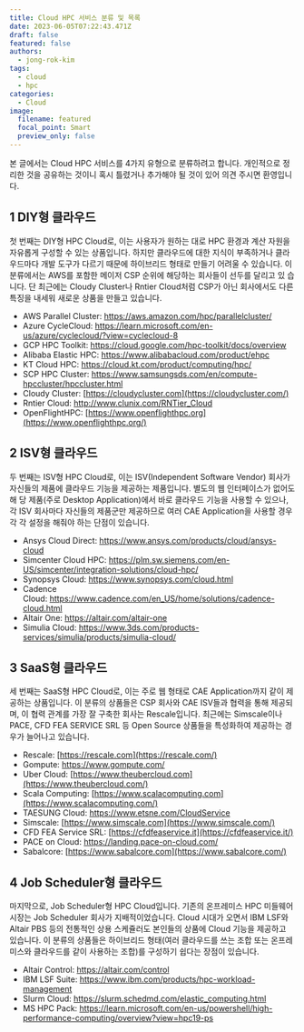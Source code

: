 ```yaml
---
title: Cloud HPC 서비스 분류 및 목록
date: 2023-06-05T07:22:43.471Z
draft: false
featured: false
authors:
  - jong-rok-kim
tags:
  - cloud
  - hpc
categories:
  - Cloud
image:
  filename: featured
  focal_point: Smart
  preview_only: false
---
```


본 글에서는 Cloud HPC 서비스를 4가지 유형으로 분류하려고 합니다. 개인적으로 정리한 것을 공유하는 것이니 혹시 틀렸거나 추가해야 될 것이 있어 의견 주시면 환영입니다.

## 1 DIY형 클라우드

첫 번째는 DIY형 HPC Cloud로, 이는 사용자가 원하는 대로 HPC 환경과 계산 자원을 자유롭게 구성할 수 있는 상품입니다. 하지만 클라우드에 대한 지식이 부족하거나 클라 우드마다 개발 도구가 다르기 때문에 하이브리드 형태로 만들기 어려울 수 있습니다. 이 분류에서는 AWS를 포함한 메이저 CSP 순위에 해당하는 회사들이 선두를 달리고 있 습니다. 단 최근에는 Cloudy Cluster나 Rntier Cloud처럼 CSP가 아닌 회사에서도 다른 특징을 내세워 새로운 상품을 만들고 있습니다.

* AWS Parallel Cluster: <https://aws.amazon.com/hpc/parallelcluster/>
* Azure CycleCloud: <https://learn.microsoft.com/en-us/azure/cyclecloud/?view=cyclecloud-8>
* GCP HPC Toolkit: <https://cloud.google.com/hpc-toolkit/docs/overview>
* Alibaba Elastic HPC: <https://www.alibabacloud.com/product/ehpc>
* KT Cloud HPC: <https://cloud.kt.com/product/computing/hpc/>
* SCP HPC Cluster: <https://www.samsungsds.com/en/compute-hpccluster/hpccluster.html>
* Cloudy Cluster: [https://cloudycluster.com](https://cloudycluster.com/)
* Rntier Cloud: <http://www.clunix.com/RNTier_Cloud>
* OpenFlightHPC: [https://www.openflighthpc.org](https://www.openflighthpc.org/)

## 2 ISV형 클라우드

두 번째는 ISV형 HPC Cloud로, 이는 ISV(Independent Software Vendor) 회사가 자신들의 제품에 클라우드 기능을 제공하는 제품입니다. 별도의 웹 인터페이스가 없어도 해 당 제품(주로 Desktop Application)에서 바로 클라우드 기능을 사용할 수 있으나, 각 ISV 회사마다 자신들의 제품군만 제공하므로 여러 CAE Application을 사용할 경우 각 각 설정을 해줘야 하는 단점이 있습니다.

* Ansys Cloud Direct: <https://www.ansys.com/products/cloud/ansys-cloud>
* Simcenter Cloud HPC: <https://plm.sw.siemens.com/en-US/simcenter/integration-solutions/cloud-hpc/>
* Synopsys Cloud: <https://www.synopsys.com/cloud.html>
* Cadence Cloud: <https://www.cadence.com/en_US/home/solutions/cadence-cloud.html>
* Altair One: <https://altair.com/altair-one>
* Simulia Cloud: <https://www.3ds.com/products-services/simulia/products/simulia-cloud/>

## 3 SaaS형 클라우드

세 번째는 SaaS형 HPC Cloud로, 이는 주로 웹 형태로 CAE Application까지 같이 제공하는 상품입니다. 이 분류의 상품들은 CSP 회사와 CAE ISV들과 협력을 통해 제공되며, 이 협력 관계를 가장 잘 구축한 회사는 Rescale입니다. 최근에는 Simscale이나 PACE, CFD FEA SERVICE SRL 등 Open Source 상품들을 특성화하여 제공하는 경우가 늘어나고 있습니다.

* Rescale: [https://rescale.com](https://rescale.com/)
* Gompute: <https://www.gompute.com/>
* Uber Cloud: [https://www.theubercloud.com](https://www.theubercloud.com/)
* Scala Computing: [https://www.scalacomputing.com](https://www.scalacomputing.com/)
* TAESUNG Cloud: <https://www.etsne.com/CloudService>
* Simscale: [https://www.simscale.com](https://www.simscale.com/)
* CFD FEA Service SRL: [https://cfdfeaservice.it](https://cfdfeaservice.it/)
* PACE on Cloud: <https://landing.pace-on-cloud.com/>
* Sabalcore: [https://www.sabalcore.com](https://www.sabalcore.com/)

## 4 Job Scheduler형 클라우드

마지막으로, Job Scheduler형 HPC Cloud입니다. 기존의 온프레미스 HPC 미들웨어 시장는 Job Scheduler 회사가 지배적이었습니다. Cloud 시대가 오면서 IBM LSF와 Altair PBS 등의 전통적인 상용 스케쥴러도 본인들의 상품에 Cloud 기능을 제공하고 있습니다. 이 분류의 상품들은 하이브리드 형태(여러 클라우드를 쓰는 조합 또는 온프레미스와 클라우드를 같이 사용하는 조합)를 구성하기 쉽다는 장점이 있습니다.

* Altair Control: <https://altair.com/control>
* IBM LSF Suite: <https://www.ibm.com/products/hpc-workload-management>
* Slurm Cloud: <https://slurm.schedmd.com/elastic_computing.html>
* MS HPC Pack: <https://learn.microsoft.com/en-us/powershell/high-performance-computing/overview?view=hpc19-ps>

